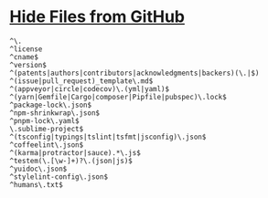 # [Hide Files from GitHub](https://github.com/sindresorhus/hide-files-on-github)

```
^\.
^license
^cname$
^version$
^(patents|authors|contributors|acknowledgments|backers)(\.|$)
^(issue|pull_request)_template\.md$
^(appveyor|circle|codecov)\.(yml|yaml)$
^(yarn|Gemfile|Cargo|composer|Pipfile|pubspec)\.lock$
^package-lock\.json$
^npm-shrinkwrap\.json$
^pnpm-lock\.yaml$
\.sublime-project$
^(tsconfig|typings|tslint|tsfmt|jsconfig)\.json$
^coffeelint\.json$
^(karma|protractor|sauce).*\.js$
^testem(\.[\w-]+)?\.(json|js)$
^yuidoc\.json$
^stylelint-config\.json$
^humans\.txt$
```
